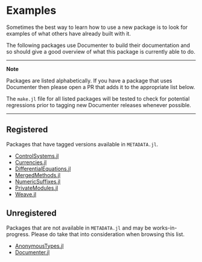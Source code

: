 # Examples

Sometimes the best way to learn how to use a new package is to look for
examples of what others have already built with it.

The following packages use Documenter to build their documentation and so
should give a good overview of what this package is currently able to do.

---

**Note**

Packages are listed alphabetically. If you have a package that uses Documenter
then please open a PR that adds it to the appropriate list below.

The `make.jl` file for all listed packages will be tested to check for potential
regressions prior to tagging new Documenter releases whenever possible.

---

## Registered

Packages that have tagged versions available in `METADATA.jl`.

- [ControlSystems.jl](http://juliacontrol.github.io/ControlSystems.jl/latest/)
- [Currencies.jl](https://totalverb.github.io/Currencies.jl/latest/)
- [DifferentialEquations.jl](http://chrisrackauckas.github.io/DifferentialEquations.jl/latest/)
- [MergedMethods.jl](https://michaelhatherly.github.io/MergedMethods.jl/latest)
- [NumericSuffixes.jl](https://michaelhatherly.github.io/NumericSuffixes.jl/latest)
- [PrivateModules.jl](https://michaelhatherly.github.io/PrivateModules.jl/latest)
- [Weave.jl](https://mpastell.github.io/Weave.jl/stable)

## Unregistered

Packages that are not available in `METADATA.jl` and may be works-in-progress.
Please do take that into consideration when browsing this list.

- [AnonymousTypes.jl](https://michaelhatherly.github.io/AnonymousTypes.jl/latest)
- [Documenter.jl](https://michaelhatherly.github.io/Documenter.jl/latest)
